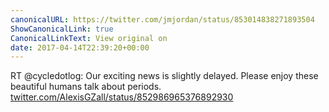 ```yaml
---
canonicalURL: https://twitter.com/jmjordan/status/853014838271893504
ShowCanonicalLink: true
CanonicalLinkText: View original on
date: 2017-04-14T22:39:20+00:00
---
```

RT @cycledotlog: Our exciting news is slightly delayed. Please enjoy these beautiful humans talk about periods. [twitter.com/AlexisGZall/status/852986965376892930](https://twitter.com/AlexisGZall/status/852986965376892930)